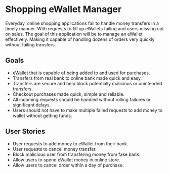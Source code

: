 # Shopping eWallet Manager

Everyday, online shopping applications fail to handle money transfers in a timely manner. With requests to fill up eWallets failing and users missing out on sales.
The goal of this application will be to manage an eWallet effectively. Making it capable of handling dozens of orders very quickly without failing transfers.

## Goals
- eWallet that is capable of being added to and used for purchases.
- Transfers from real bank to online bank made quick and easy.
- Transfers are secure and help block potentially malicious or unintended transfers.
- Checkout purchases made quick, simple and reliable.
- All incoming requests should be handled without rolling failures or significant delays.
- Users should not have to make multiple failed requests to add money to wallet without getting funds.
## User Stories
- User requests to add money to eWallet from their bank.
- User requests to cancel money transfer.
- Block malicious user from transfering money from fake bank.
- Allow users to spend eWallet money in online store.
- Allow users to cancel order within a day of purchase.
